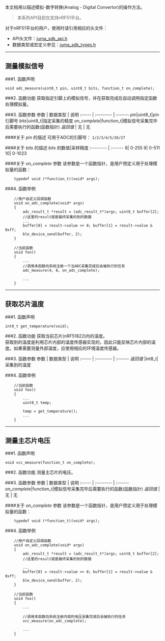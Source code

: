 本文档用以描述模拟-数字转换(Analog - Digital Convertor)的操作方法。
> 本系列API目前仅支持nRF51平台。

对于nRF51平台的用户，使用时请引用相应的头文件：

* API头文件：[juma_sdk_api.h](https://github.com/JUMA-IO/nRF51_Platform/blob/master/Interface/Include/juma_sdk_api.h)
* 数据类型或宏定义参见：[juma_sdk_types.h](https://github.com/JUMA-IO/nRF51_Platform/blob/master/Interface/Include/juma_sdk_types.h)


***
## 测量模拟信号
###1. 函数声明
```
void adc_measure(uint8_t pin, uint8_t bits, function_t on_complete);
```

###2. 函数功能
获取指定引脚上的模拟信号，并在获取完成后自动调用指定函数处理模拟量。  

###3. 函数参数
参数    | 数据类型   | 说明
:----- | :-------- | :------
*pin*|uint8_t|pin引脚号
*bits*|uint8_t|指定采集的精度
*on_complete*|function_t|模拟信号采集完毕后需要执行的函数(函数指针)
*返回值*  | 无    | 无

####关于 *pin* 的描述
可用于ADC的引脚号：
`1/2/3/4/5/26/27`

####关于 *bits* 的描述
*bits* 的数值|采样精度
:-------- | :------
8| 0-255
9|	0-511
10|	0-1023 

####关于 *on_complete* 参数
该参数是一个函数指针，是用户预定义用于处理模拟量的函数：
  
```
	typedef void (*function_t)(void* args);
```


###4. 函数举例
```	
	//用户自定义回调函数
	void on_adc_complete(void* args)
	{
		adc_result_t *result = (adc_result_t*)args; uint8_t buffer[2];
		//这里的result就是最终采集的到的数据
		...
		buffer[0] = result->value >> 8; buffer[1] = result->value & 0xff;
		ble_device_send(buffer, 2);
	}
	
	//当前函数
	void foo()
	{
		...
		//调用本函数向系统注册一个当ADC采集完成后会被执行的任务
		adc_measure(4, 8, on_adc_complete);
	
		...
	}
```


***
## 获取芯片温度
###1. 函数声明
```
int8_t get_temperature(void);
```

###2. 函数功能
获取当前芯片(nRF51822)内的温度。  
获取到的温度是利用芯片内部的温度传感器实现的，因此只能反映芯片内部的温度。如果需要测量外部温度，应使用相应的环境温度传感器。


###3. 函数参数
参数    | 数据类型   | 说明
:----- | :-------- | :------
*返回值*  |int8_t| 采集到的温度

###4. 函数举例
```	
	//当前函数
	void foo()
	{
		...
		uint8_t temp;
		
		temp = get_temperature();
		...
	}
```

***
## 测量主芯片电压
###1. 函数声明
```
void vcc_measure(function_t on_complete);
```

###2. 函数功能
测量主芯片的电压。

###3. 函数参数
参数    | 数据类型   | 说明
:----- | :-------- | :------
*on_complete*|function_t|模拟信号采集完毕后需要执行的函数(函数指针)
*返回值*  | 无    | 无

####关于 *on_complete* 参数
该参数是一个函数指针，是用户预定义用于处理模拟量的函数：
  
```
	typedef void (*function_t)(void* args);
```

###4. 函数举例
```	
	//用户自定义回调函数
	void on_adc_complete(void* args)
	{
		adc_result_t *result = (adc_result_t*)args; uint8_t buffer[2];
		//这里的result就是最终采集的到的数据
		
		...
		buffer[0] = result->value >> 8; buffer[1] = result->value & 0xff;
		ble_device_send(buffer, 2);
	}
	
	//当前函数
	void foo()
	{
		...
	
		//调用本函数向系统注册内部的电压采集完成后会被执行的任务
		vcc_measure(on_adc_complete);
	
		...
	}
```







